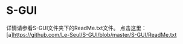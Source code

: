 # S-GUI
详情请参看S-GUI文件夹下的ReadMe.txt文件。
点击这里：[a]https://github.com/Le-Seul/S-GUI/blob/master/S-GUI/ReadMe.txt
